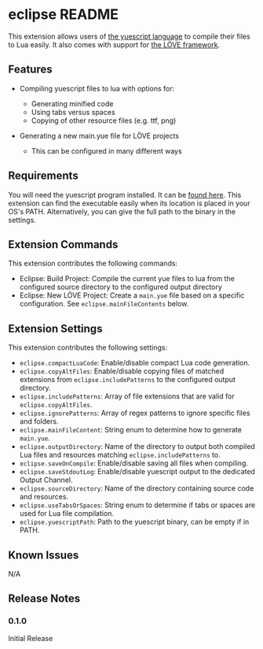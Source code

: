 # eclipse README

This extension allows users of [the yuescript language](https://yuescript.org/) to compile their files to Lua easily. It also comes with support for [the LÖVE framework](https://love2d.org).

## Features

- Compiling yuescript files to lua with options for:

  - Generating minified code
  - Using tabs versus spaces
  - Copying of other resource files (e.g. ttf, png)

- Generating a new main.yue file for LÖVE projects

  - This can be configured in many different ways

## Requirements

You will need the yuescript program installed. It can be [found here](https://github.com/pigpigyyy/Yuescript/releases/latest). This extension can find the executable easily when its location is placed in your OS's PATH. Alternatively, you can give the full path to the binary in the settings.

## Extension Commands

This extension contributes the following commands:

- Eclipse: Build Project: Compile the current yue files to lua from the configured source directory to the configured output directory
- Eclipse: New LÖVE Project: Create a `main.yue` file based on a specific configuration. See `eclipse.mainFileContents` below.

## Extension Settings

This extension contributes the following settings:

- `eclipse.compactLuaCode`: Enable/disable compact Lua code generation.
- `eclipse.copyAltFiles`: Enable/disable copying files of matched extensions from `eclipse.includePatterns` to the configured output directory.
- `eclipse.includePatterns`: Array of file extensions that are valid for `eclipse.copyAltFiles`.
- `eclipse.ignorePatterns`: Array of regex patterns to ignore specific files and folders.
- `eclipse.mainFileContent`: String enum to determine how to generate `main.yue`.
- `eclipse.outputDirectory`: Name of the directory to output both compiled Lua files and resources matching `eclipse.includePatterns` to.
- `eclipse.saveOnCompile`: Enable/disable saving all files when compiling.
- `eclipse.saveStdoutLog`: Enable/disable yuescript output to the dedicated Output Channel.
- `eclipse.sourceDirectory`: Name of the directory containing source code and resources.
- `eclipse.useTabsOrSpaces`: String enum to determine if tabs or spaces are used for Lua file compilation.
- `eclipse.yuescriptPath`: Path to the yuescript binary, can be empty if in PATH.

## Known Issues

N/A

## Release Notes

### 0.1.0

Initial Release
